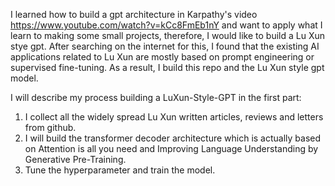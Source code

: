 I learned how to build a gpt architecture in Karpathy's video https://www.youtube.com/watch?v=kCc8FmEb1nY and want to apply what I learn to making some small projects, therefore, I would like to build a Lu Xun stye gpt.
After searching on the internet for this, I found that the existing AI applications related to Lu Xun are mostly based on prompt engineering or supervised fine-tuning. As a result, I build this repo and the Lu Xun style gpt model.



I will describe my process building a LuXun-Style-GPT in the first part:
1. I collect all the widely spread Lu Xun written articles, reviews and letters from github.
2. I will build the transformer decoder architecture which is actually based on Attention is all you need and Improving Language Understanding by Generative Pre-Training.
3. Tune the hyperparameter and train the model.
